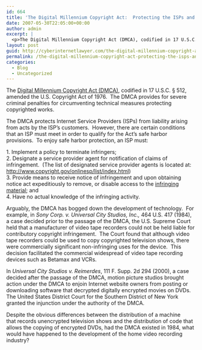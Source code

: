 ```yaml
---
id: 664
title: 'The Digital Millennium Copyright Act:  Protecting the ISPs and bogging down technology'
date: 2007-05-30T22:05:00+00:00
author: admin
excerpt: |
  <p>The Digital Millennium Copyright Act (DMCA), codified in 17 U.S.C. § 512, amended the U.S. Copyright Act of 1976.&nbsp; The DMCA provides for severe criminal penalties for circumventing technical measures protecting copyrighted works.&nbsp; </p>  <p>The DMCA protects Internet Service Providers (ISPs) from liability arising from acts by the ISP’s customers.&nbsp; However, there are certain conditions that an ISP must meet in order to qualify for the Act’s safe harbor provisions.&nbsp; To enjoy safe harbor protection, an ISP must:&nbsp;&nbsp; </p>  <p>1.&nbsp;Implement a policy to terminate infringers;<br />2.&nbsp;Designate a service provider agent for notification of claims of infringement.&nbsp; (The list of ...
layout: post
guid: http://cyberinternetlawyer.com/the-digital-millennium-copyright-act-protecting-the-isps-and-bogging-down-technology.html
permalink: /the-digital-millennium-copyright-act-protecting-the-isps-and-bogging-down-technology/
categories:
  - Blog
  - Uncategorized
---
```

The  <a href="http://www.cyberinternetlawyer.com/DMCA.html" target="_blank" rel="nofollow" >Digital Millennium Copyright Act (DMCA)</a>, codified in 17 U.S.C. § 512, amended the U.S. Copyright Act of 1976.&nbsp; The DMCA provides for severe criminal penalties for circumventing technical measures protecting copyrighted works.&nbsp; 

The DMCA protects Internet Service Providers (ISPs) from liability arising from acts by the ISP’s customers.&nbsp; However, there are certain conditions that an ISP must meet in order to qualify for the Act’s safe harbor provisions.&nbsp; To enjoy safe harbor protection, an ISP must:&nbsp;&nbsp; 

1.&nbsp;Implement a policy to terminate infringers;  
2.&nbsp;Designate a service provider agent for notification of claims of infringement.&nbsp; (The list of designated service provider agents is located at: <a href="http://www.copyright.gov/onlinesp/list/index.html" target="_blank"  rel="nofollow" >http://www.copyright.gov/onlinesp/list/index.html</a>)  
3.&nbsp;Provide means to receive notice of infringement and upon obtaining notice act expeditiously to remove, or disable access to the  <a href="http://www.cyberinternetlawyer.com/Copyright_Infringement.html" target="_blank" rel="nofollow" >infringing material</a>; and  
4.&nbsp;Have no actual knowledge of the infringing activity.

Arguably, the DMCA has bogged down the development of technology.&nbsp; For example, in _Sony Corp. v. Universal City Studios, Inc.,_ 464 U.S. 417 (1984), a case decided prior to the passage of the DMCA, the U.S. Supreme Court held that a manufacturer of video tape recorders could not be held liable for contributory copyright infringement.&nbsp; The Court found that although video tape recorders could be used to copy copyrighted television shows, there were commercially significant non-infringing uses for the device.&nbsp; This decision facilitated the commercial widespread of video tape recording devices such as Betamax and VCRs.

In _Universal City Studios v. Reimerdes_, 111 F. Supp. 2d 294 (2000), a case decided after the passage of the DMCA, motion picture studios brought action under the DMCA to enjoin Internet website owners from posting or downloading software that decrypted digitally encrypted movies on DVDs.&nbsp; The United States District Court for the Southern District of New York granted the injunction under the authority of the DMCA.&nbsp;

Despite the obvious differences between the distribution of a machine that&nbsp;records unencrypted television shows and the distribution of code that allows the copying of encrypted DVDs, had the DMCA existed in 1984, what would have happened to the development of the home video recording industry?

<!--
ctxt_ad_partner = "8691958090";
ctxt_ad_section = "";
ctxt_ad_bg = "";
ctxt_ad_width = 250;
ctxt_ad_height = 250;
ctxt_ad_bc = "D2E4FC";
ctxt_ad_cc = "FFFFFF";
ctxt_ad_lc = "0000DE";
ctxt_ad_tc = "333333";
ctxt_ad_uc = "999999";
// -->